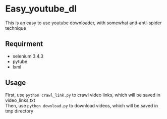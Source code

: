 # Easy_youtube_dl
This is an easy to use youtube downloader, with somewhat anti-anti-spider technique


## Requirment
* selenium 3.4.3
* pytube
* lxml


## Usage
First, use `python crawl_link.py` to crawl video links, which will be saved in video_links.txt
<br>
Then, use `python download.py` to download videos, which will be saved in tmp directory
